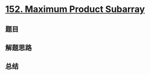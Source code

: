 # [152. Maximum Product Subarray](https://leetcode.com/problems/maximum-product-subarray/)

## 题目


## 解题思路


## 总结


